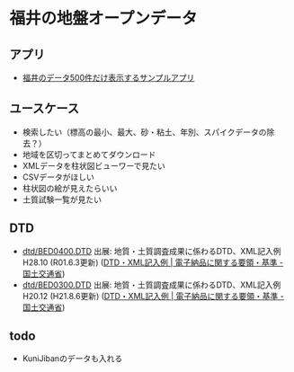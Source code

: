 # 福井の地盤オープンデータ

## アプリ

- [福井のデータ500件だけ表示するサンプルアプリ](https://geofukui.github.io/opendata/)

## ユースケース

- 検索したい（標高の最小、最大、砂・粘土、年別、スパイクデータの除去？）
- 地域を区切ってまとめてダウンロード
- XMLデータを柱状図ビューワーで見たい
- CSVデータがほしい
- 柱状図の絵が見えたらいい
- 土質試験一覧が見たい

## DTD

- [dtd/BED0400.DTD](dtd/BED0400.DTD) 出展: 地質・土質調査成果に係わるDTD、XML記入例 H28.10
(R01.6.3更新) ([DTD・XML記入例 | 電子納品に関する要領・基準 - 国土交通省](http://www.cals-ed.go.jp/cri_dtdxml/))
- [dtd/BED0300.DTD](dtd/BED0300.DTD) 出展: 地質・土質調査成果に係わるDTD、XML記入例 H20.12
(H21.8.6更新) ([DTD・XML記入例 | 電子納品に関する要領・基準 - 国土交通省](http://www.cals-ed.go.jp/cri_dtdxml/))

## todo

- KuniJibanのデータも入れる
